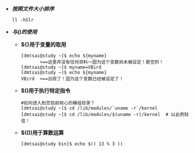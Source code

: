 - ***按照文件大小排序***

  ```shell
  ll -hSlr
  ```

  

- ***${}与$()的使用***

  - **${}用于变量的取用**

    ```shell
    [dmtsai@study ~]$ echo ${myname}
           <==这里并没有任何资料～因为这个变数尚未被设定！是空的！
    [dmtsai@study ~]$ myname=VBird
    [dmtsai@study ~]$ echo ${myname}
    VBird  <==出现了！因为这个变数已经被设定了！
    ```

  - **$()用于执行特定指令**

    ```shell
    #如何进入到您目前核心的模组目录？
    [dmtsai@study ~]$ cd /lib/modules/`uname -r`/kernel
    [dmtsai@study ~]$ cd /lib/modules/$(uname -r)/kernel  # 以此例较佳！
    ```

  - **$(())用于算数运算**

    ```shell
    [dmtsai@study bin]$ echo $(( 13 % 3 ))
    ```

